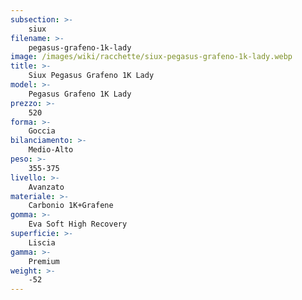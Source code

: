 ```yaml
---
subsection: >-
    siux
filename: >-
    pegasus-grafeno-1k-lady
image: /images/wiki/racchette/siux-pegasus-grafeno-1k-lady.webp
title: >-
    Siux Pegasus Grafeno 1K Lady
model: >-
    Pegasus Grafeno 1K Lady
prezzo: >-
    520
forma: >-
    Goccia
bilanciamento: >-
    Medio-Alto
peso: >-
    355-375
livello: >-
    Avanzato
materiale: >-
    Carbonio 1K+Grafene
gomma: >-
    Eva Soft High Recovery
superficie: >-
    Liscia
gamma: >-
    Premium
weight: >-
    -52
---
```

